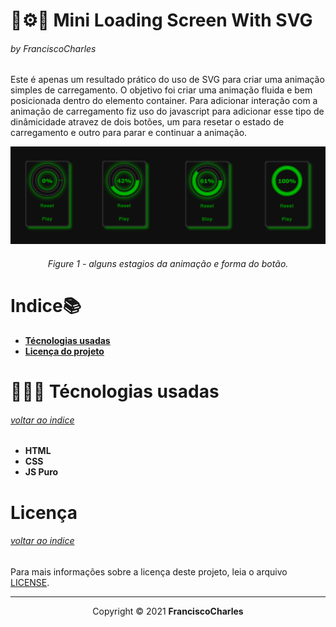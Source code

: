 
<p align="center">
  <h1><b>🧰⚙️🔮 Mini Loading Screen With SVG</b></h1>
  <h6>by <i>FranciscoCharles</i></h6>
</p>
<p align="justify">

Este é apenas um resultado prático do uso de SVG para criar uma
animação simples de carregamento. O objetivo foi criar uma animação fluida e bem posicionada
dentro do elemento container. Para adicionar interação com a animação de carregamento
fiz uso do javascript para adicionar esse tipo de dinâmicidade atravez de dois botões, um para resetar o estado de carregamento e outro para parar e continuar a animação.

</p>

<div align="center">
    <img src="./src/result.png">
    <br>
    <h6>
        Figure 1 - alguns estagios da animação e forma do botão.
    </h6>
</div>

# <a name=index>Indice📚</a>

- [**Técnologias usadas**](#tecno)
- [**Licença do projeto**](#license)

# **<a name=tecno>🔮🔮🔮 Técnologias usadas </a>** <h6>[voltar ao indice](#index)</h6>

+ **HTML**
+ **CSS**
+ **JS Puro**

# **<a name=license>Licença</a>**  <h6>[voltar ao indice](#index)</h6>

Para mais informações sobre a licença deste projeto, leia o arquivo <a href="./LICENSE" title="go to license file">LICENSE</a>.

---
<p align="center">
    Copyright © 2021 <b>FranciscoCharles</b>
</p>